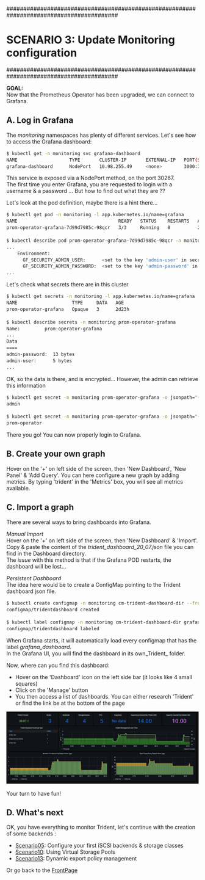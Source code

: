 #########################################################################################
# SCENARIO 3: Update Monitoring configuration
#########################################################################################

**GOAL:**  
Now that the Prometheus Operator has been upgraded, we can connect to Grafana.  

## A. Log in Grafana

The _monitoring_ namespaces has plenty of different services. Let's see how to access the Grafana dashboard:

```bash
$ kubectl get -n monitoring svc grafana-dashboard
NAME                   TYPE       CLUSTER-IP       EXTERNAL-IP   PORT(S)          AGE
grafana-dashboard      NodePort   10.98.255.49     <none>        3000:30267/TCP   71d
```

This service is exposed via a NodePort method, on the port 30267.  
The first time you enter Grafana, you are requested to login with a username & a password ...
But how to find out what they are ??

Let's look at the pod definition, maybe there is a hint there...

```bash
$ kubectl get pod -n monitoring -l app.kubernetes.io/name=grafana
NAME                                     READY   STATUS    RESTARTS   AGE
prom-operator-grafana-7d99d7985c-98qcr   3/3     Running   0          2d23h

$ kubectl describe pod prom-operator-grafana-7d99d7985c-98qcr -n monitoring
...
    Environment:
      GF_SECURITY_ADMIN_USER:      <set to the key 'admin-user' in secret 'prom-operator-grafana'>      Optional: false
      GF_SECURITY_ADMIN_PASSWORD:  <set to the key 'admin-password' in secret 'prom-operator-grafana'>  Optional: false
...
```

Let's check what secrets there are in this cluster

```bash
$ kubectl get secrets -n monitoring -l app.kubernetes.io/name=grafana
NAME                    TYPE     DATA   AGE
prom-operator-grafana   Opaque   3      2d23h

$ kubectl describe secrets -n monitoring prom-operator-grafana
Name:         prom-operator-grafana
...
Data
====
admin-password:  13 bytes
admin-user:      5 bytes
...
```

OK, so the data is there, and is encrypted... However, the admin can retrieve this information

```bash
$ kubectl get secret -n monitoring prom-operator-grafana -o jsonpath="{.data.admin-user}" | base64 --decode ; echo
admin

$ kubectl get secret -n monitoring prom-operator-grafana -o jsonpath="{.data.admin-password}" | base64 --decode ; echo
prom-operator
```

There you go!
You can now properly login to Grafana.

## B. Create your own graph

Hover on the '+' on left side of the screen, then 'New Dashboard', 'New Panel' & 'Add Query'.
You can here configure a new graph by adding metrics. By typing 'trident' in the 'Metrics' box, you will see all metrics available.

## C. Import a graph

There are several ways to bring dashboards into Grafana.  

*Manual Import*  
Hover on the '+' on left side of the screen, then 'New Dashboard' & 'Import'.
Copy & paste the content of the _trident_dashboard_20_07.json_ file you can find in the Dashboard directory.  
The _issue_ with this method is that if the Grafana POD restarts, the dashboard will be lost...  

*Persistent Dashboard*  
The idea here would be to create a ConfigMap pointing to the Trident dashboard json file.

```bash
$ kubectl create configmap -n monitoring cm-trident-dashboard-dir --from-file=Dashboards/
configmap/tridentdashboard created

$ kubectl label configmap -n monitoring cm-trident-dashboard-dir grafana_dashboard=1
configmap/tridentdashboard labeled
```

When Grafana starts, it will automatically load every configmap that has the label _grafana_dashboard_.  
In the Grafana UI, you will find the dashboard in its own_Trident_ folder.  

Now, where can you find this dashboard:

- Hover on the 'Dashboard' icon on the left side bar (it looks like 4 small squares)  
- Click on the 'Manage' button  
- You then access a list of dashboards. You can either research 'Trident' or find the link be at the bottom of the page  

<p align="center"><img src="../Images/trident_dashboard_20_07.jpg"></p>

Your turn to have fun!

## D. What's next

OK, you have everything to monitor Trident, let's continue with the creation of some backends :

- [Scenario05](../../Scenario05): Configure your first iSCSI backends & storage classes  
- [Scenario10](../../Scenario10): Using Virtual Storage Pools  
- [Scenario13](../../Scenario13): Dynamic export policy management  

Or go back to the [FrontPage](https://github.com/YvosOnTheHub/LabNetApp)